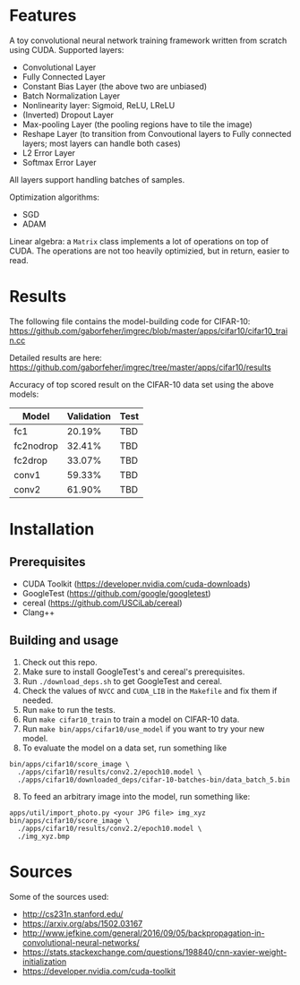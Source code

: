 # Features

A toy convolutional neural network training framework written from scratch using CUDA. Supported layers:
* Convolutional Layer
* Fully Connected Layer
* Constant Bias Layer (the above two are unbiased)
* Batch Normalization Layer
* Nonlinearity layer: Sigmoid, ReLU, LReLU
* (Inverted) Dropout Layer
* Max-pooling Layer (the pooling regions have to tile the image)
* Reshape Layer (to transition from Convoutional layers to Fully connected layers; most layers can handle both cases)
* L2 Error Layer
* Softmax Error Layer

All layers support handling batches of samples.

Optimization algorithms:
* SGD
* ADAM

Linear algebra: a `Matrix` class implements a lot of operations on top of CUDA. The operations are not too
heavily optimizied, but in return, easier to read.

# Results

The following file contains the model-building code for CIFAR-10:
https://github.com/gaborfeher/imgrec/blob/master/apps/cifar10/cifar10_train.cc

Detailed results are here:
https://github.com/gaborfeher/imgrec/tree/master/apps/cifar10/results

Accuracy of top scored result on the CIFAR-10 data set using the above models:

| Model | Validation | Test |
| --- | --- | --- |
| fc1 | 20.19% | TBD |
| fc2nodrop | 32.41% | TBD |
| fc2drop | 33.07% | TBD |
| conv1 | 59.33% | TBD |
| conv2 | 61.90% | TBD |

# Installation

## Prerequisites

* CUDA Toolkit (https://developer.nvidia.com/cuda-downloads)
* GoogleTest (https://github.com/google/googletest)
* cereal (https://github.com/USCiLab/cereal)
* Clang++

## Building and usage

1. Check out this repo.
2. Make sure to install GoogleTest's and cereal's prerequisites.
3. Run `./download_deps.sh` to get GoogleTest and cereal.
3. Check the values of `NVCC` and `CUDA_LIB` in the `Makefile` and fix them if needed.
4. Run `make` to run the tests.
5. Run `make cifar10_train` to train a model on CIFAR-10 data.
6. Run `make bin/apps/cifar10/use_model` if you want to try your
new model.
7. To evaluate the model on a data set, run something like
```
bin/apps/cifar10/score_image \
  ./apps/cifar10/results/conv2.2/epoch10.model \
  ./apps/cifar10/downloaded_deps/cifar-10-batches-bin/data_batch_5.bin
```
8. To feed an arbitrary image into the model, run something like:
```
apps/util/import_photo.py <your JPG file> img_xyz
bin/apps/cifar10/score_image \
  ./apps/cifar10/results/conv2.2/epoch10.model \
  ./img_xyz.bmp
```

# Sources

Some of the sources used:
* http://cs231n.stanford.edu/
* https://arxiv.org/abs/1502.03167
* http://www.jefkine.com/general/2016/09/05/backpropagation-in-convolutional-neural-networks/
* https://stats.stackexchange.com/questions/198840/cnn-xavier-weight-initialization
* https://developer.nvidia.com/cuda-toolkit
